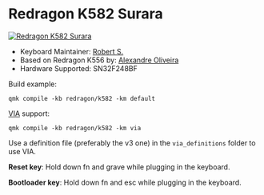 # Redragon K582 Surara
[![Redragon K582 Surara](https://i.rtings.com/assets/products/eYjOTm39/redragon-k582-surara-rgb/backlight-large.jpg?format=auto "Redragon K582 SURARA RGB Review - RTINGS.com")](https://www.rtings.com/keyboard/reviews/redragon/k582-surara-rgb)

* Keyboard Maintainer: [Robert S.](https://github.com/Wallvon)
* Based on Redragon K556 by: [Alexandre Oliveira](https://github.com/Xinayder)
* Hardware Supported: SN32F248BF

Build example:

    qmk compile -kb redragon/k582 -km default

[VIA](https://caniusevia.com) support:

    qmk compile -kb redragon/k582 -km via

Use a definition file (preferably the v3 one) in the `via_definitions` folder to use VIA.

**Reset key**: Hold down fn and grave while plugging in the keyboard.

**Bootloader key**: Hold down fn and esc while plugging in the keyboard.

